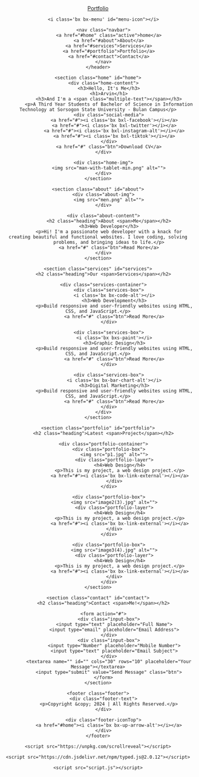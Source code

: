 <!DOCTYPE html>
<html lang="en">

<head>
    <meta charset="UTF-8">
    <meta http-equiv="X-UA-Compatible" content="IE=edge">
    <meta name="viewport" content="width=device-width, initial-scale=1.0">
    <title>Arvin Personal Portfolio</title>
    <link href='https://unpkg.com/boxicons@2.1.4/css/boxicons.min.css' rel='stylesheet'>
    <link rel="stylesheet" href="style.css">
</head>

<body>
    <header class="header">
        <a href="#" class="logo">Portfolio</a>

        <i class='bx bx-menu' id="menu-icon"></i>

        <nav class="navbar">
            <a href="#home" class="active">home</a>
            <a href="#about">About</a>
            <a href="#services">Services</a>
            <a href="#portfolio">Portfolio</a>
            <a href="#contact">Contact</a>
        </nav>
    </header>

    <section class="home" id="home">
        <div class="home-content">
            <h3>Hello, It's Me</h3>
            <h1>Arvin</h1>
            <h3>And I'm a <span class="multiple-text"></span></h3>
            <p>A Third Year Students of Bachelor of Science in Information Technology at Sorsogon State University - Bulan Campus</p>
            <div class="social-media">
                <a href="#"><i class='bx bxl-facebook'></i></a>
                <a href="#"><i class='bx bxl-twitter'></i></a>
                <a href="#"><i class='bx bxl-instagram-alt'></i></a>
                <a href="#"><i class='bx bxl-tiktok'></i></a>
            </div>
            <a href="#" class="btn">Download CV</a>
        </div>

        <div class="home-img">
            <img src="man-with-tablet-min.png" alt="">
        </div>
    </section>

    <section class="about" id="about">
        <div class="about-img">
            <img src="men.png" alt="">
        </div>

        <div class="about-content">
            <h2 class="heading">About <span>Me</span></h2>
            <h3>Web Developer</h3>
            <p>Hi! I'm a passionate web developer with a knack for creating beautiful and functional websites. I love coding, solving
            problems, and bringing ideas to life.</p>
            <a href="#" class="btn">Read More</a>
        </div>
    </section>

    <section class="services" id="services">
        <h2 class="heading">Our <span>Services</span></h2>

        <div class="services-container">
            <div class="services-box">
                <i class='bx bx-code-alt'></i>
                <h3>Web Development</h3>
                <p>Build responsive and user-friendly websites using HTML, CSS, and JavaScript.</p>
                <a href="#" class="btn">Read More</a>
            </div>

            <div class="services-box">
                <i class='bx bxs-paint'></i>
                <h3>Graphic Design</h3>
                <p>Build responsive and user-friendly websites using HTML, CSS, and JavaScript.</p>
                <a href="#" class="btn">Read More</a>
            </div>

            <div class="services-box">
                <i class='bx bx-bar-chart-alt'></i>
                <h3>Digital Marketing</h3>
                <p>Build responsive and user-friendly websites using HTML, CSS, and JavaScript.</p>
                <a href="#" class="btn">Read More</a>
            </div>
        </div>
    </section>

    <section class="portfolio" id="portfolio">
        <h2 class="heading">Latest <span>Project</span></h2>

        <div class="portfolio-container">
            <div class="portfolio-box">
                <img src="p1.jpg" alt="">
                <div class="portfolio-layer">
                    <h4>Web Design</h4>
                    <p>This is my project, a web design project.</p>
                    <a href="#"><i class='bx bx-link-external'></i></a>
                </div>
            </div>

            <div class="portfolio-box">
                <img src="image2(3).jpg" alt="">
                <div class="portfolio-layer">
                    <h4>Web Design</h4>
                    <p>This is my project, a web design project.</p>
                    <a href="#"><i class='bx bx-link-external'></i></a>
                </div>
            </div>

            <div class="portfolio-box">
                <img src="image3(4).jpg" alt="">
                <div class="portfolio-layer">
                    <h4>Web Design</h4>
                    <p>This is my project, a web design project.</p>
                    <a href="#"><i class='bx bx-link-external'></i></a>
                </div>
            </div>
    </section>

    <section class="contact" id="contact">
        <h2 class="heading">Contact <span>Me!</span></h2>

        <form action="#">
            <div class="input-box">
                <input type="text" placeholder="Full Name">
                <input type="email" placeholder="Email Address">
            </div>
            <div class="input-box">
                <input type="Number" placeholder="Mobile Number">
                <input type="text" placeholder="Email Subject">
            </div>
            <textarea name="" id="" cols="30" rows="10" placeholder="Your Message"></textarea>
            <input type="submit" value="Send Message" class="btn">
        </form>
    </section>

    <footer class="footer">
        <div class="footer-text">
            <p>Copyright &copy; 2024 | All Rights Reserved.</p>
        </div>

        <div class="footer-iconTop">
            <a href="#home"><i class='bx bx-up-arrow-alt'></i></a>
        </div>
    </footer>

    <script src="https://unpkg.com/scrollreveal"></script>

    <script src="https://cdn.jsdelivr.net/npm/typed.js@2.0.12"></script>

    <script src="script.js"></script>
</body>
</html>
